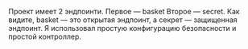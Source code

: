 Проект имеет 2 эндпоинти.
Первое — basket
Второе — secret.
Как видите, basket — это открытая эндпоинт, а секрет — защищенная эндпоинт.
Я использовал простую конфигурацию безопасности и простой контроллер.